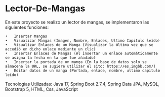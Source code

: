 # Lector-De-Mangas
En este proyecto se realizo un lector de mangas, se implementaron las siguientes funciones:
	
 	•	Insertar Mangas
	•	Visualizar Mangas (Imagen, Nombre, Enlaces, Ultimo Capitulo leído)
	•	Visualizar Enlaces de un Manga (Visualizar la última vez que se accedió en dicho enlace mediante un clic)
	•	Insertar Enlaces de Mangas (Al insertar un enlace automáticamente se asigna la fecha en la que fue añadido)
	•	Insertar la portada de un manga (En la base de datos solo se almacena la URL, se sugiere utilizar el sito: https://es.imgbb.com/)
	•	Editar datos de un manga (Portada, enlace, nombre, ultimo capitulo leído)
Tecnologías Utilizadas:
Java 17, Spring Boot 2.7.4, Spring Data JPA, MySQL, Bootstrap 5, HTML, Css, JavaScript

